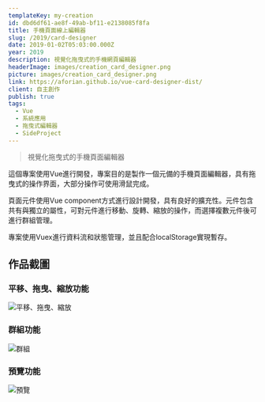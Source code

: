 ```yaml
---
templateKey: my-creation
id: dbd6df61-ae8f-49ab-bf11-e2138085f8fa
title: 手機頁面線上編輯器
slug: /2019/card-designer
date: 2019-01-02T05:03:00.000Z
year: 2019
description: 視覺化拖曳式的手機網頁編輯器
headerImage: images/creation_card_designer.png
picture: images/creation_card_designer.png
link: https://aforian.github.io/vue-card-designer-dist/
client: 自主創作
publish: true
tags:
  - Vue
  - 系統應用
  - 拖曳式編輯器
  - SideProject
---
```


> 視覺化拖曳式的手機頁面編輯器

這個專案使用Vue進行開發，專案目的是製作一個元備的手機頁面編輯器，具有拖曳式的操作界面，大部分操作可使用滑鼠完成。

頁面元件使用Vue component方式進行設計開發，具有良好的擴充性。元件包含共有與獨立的屬性，可對元件進行移動、旋轉、縮放的操作，而選擇複數元件後可進行群組管理。

專案使用Vuex進行資料流和狀態管理，並且配合localStorage實現暫存。


## 作品截圖

### 平移、拖曳、縮放功能
![平移、拖曳、縮放](/images/creation_card_designer-2.gif)

### 群組功能
![群組](/images/creation_card_designer-3.gif)

### 預覽功能
![預覽](/images/creation_card_designer-4.gif)